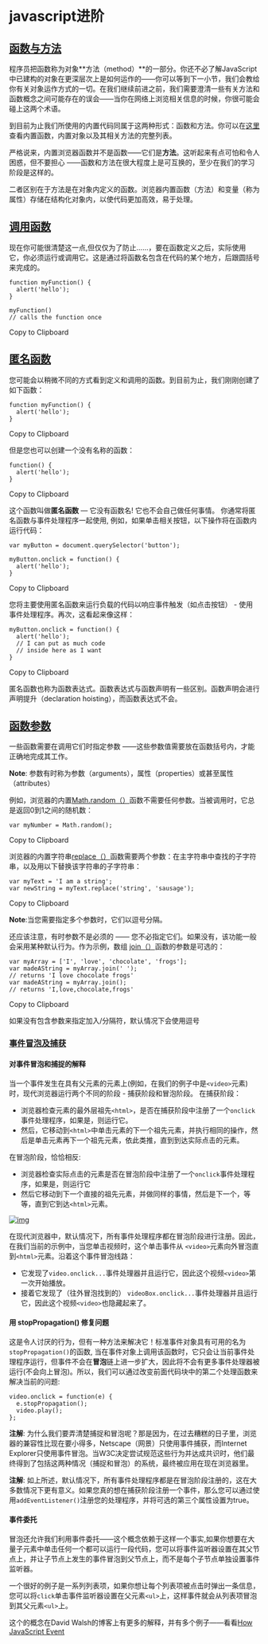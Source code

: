 # javascript进阶

## [函数与方法](https://developer.mozilla.org/zh-CN/docs/learn/JavaScript/Building_blocks/Functions#函数与方法)

程序员把函数称为对象**方法（method）**的一部分。你还不必了解JavaScript中已建构的对象在更深层次上是如何运作的——你可以等到下一小节，我们会教给你有关对象运作方式的一切。在我们继续前进之前，我们需要澄清一些有关方法和函数概念之间可能存在的误会——当你在网络上浏览相关信息的时候，你很可能会碰上这两个术语。

到目前为止我们所使用的内置代码同属于这两种形式：函数和方法。你可以在[这里](https://developer.mozilla.org/zh-CN/docs/Web/JavaScript/Reference/Global_Objects)查看内置函数，内置对象以及其相关方法的完整列表。

严格说来，内置浏览器函数并不是函数——它们是**方法**。这听起来有点可怕和令人困惑，但不要担心 ——函数和方法在很大程度上是可互换的，至少在我们的学习阶段是这样的。

二者区别在于方法是在对象内定义的函数。浏览器内置函数（方法）和变量（称为属性）存储在结构化对象内，以使代码更加高效，易于处理。

## [调用函数](https://developer.mozilla.org/zh-CN/docs/learn/JavaScript/Building_blocks/Functions#调用函数)

现在你可能很清楚这一点,但仅仅为了防止……，要在函数定义之后，实际使用它，你必须运行或调用它。这是通过将函数名包含在代码的某个地方，后跟圆括号来完成的。

```
function myFunction() {
  alert('hello');
}

myFunction()
// calls the function once
```

Copy to Clipboard

## [匿名函数](https://developer.mozilla.org/zh-CN/docs/learn/JavaScript/Building_blocks/Functions#匿名函数)

您可能会以稍微不同的方式看到定义和调用的函数。到目前为止，我们刚刚创建了如下函数：

```
function myFunction() {
  alert('hello');
}
```

Copy to Clipboard

但是您也可以创建一个没有名称的函数：

```
function() {
  alert('hello');
}
```

Copy to Clipboard

这个函数叫做**匿名函数** — 它没有函数名! 它也不会自己做任何事情。 你通常将匿名函数与事件处理程序一起使用, 例如，如果单击相关按钮，以下操作将在函数内运行代码：

```
var myButton = document.querySelector('button');

myButton.onclick = function() {
  alert('hello');
}
```

Copy to Clipboard

您将主要使用匿名函数来运行负载的代码以响应事件触发（如点击按钮） - 使用事件处理程序。再次，这看起来像这样：

```
myButton.onclick = function() {
  alert('hello');
  // I can put as much code
  // inside here as I want
}
```

Copy to Clipboard

匿名函数也称为函数表达式。函数表达式与函数声明有一些区别。函数声明会进行声明提升（declaration hoisting），而函数表达式不会。

## [函数参数](https://developer.mozilla.org/zh-CN/docs/learn/JavaScript/Building_blocks/Functions#函数参数)

一些函数需要在调用它们时指定参数 ——这些参数值需要放在函数括号内，才能正确地完成其工作。

**Note**: 参数有时称为参数（arguments），属性（properties）或甚至属性（attributes）

例如，浏览器的内置[Math.random（）](https://developer.mozilla.org/en-US/docs/Web/JavaScript/Reference/Global_Objects/Math/random)函数不需要任何参数。当被调用时，它总是返回0到1之间的随机数：

```
var myNumber = Math.random();
```

Copy to Clipboard

浏览器的内置字符串[replace（）](https://developer.mozilla.org/en-US/docs/Web/JavaScript/Reference/Global_Objects/String/replace)函数需要两个参数：在主字符串中查找的子字符串，以及用以下替换该字符串的子字符串：

```
var myText = 'I am a string';
var newString = myText.replace('string', 'sausage');
```

Copy to Clipboard

**Note**:当您需要指定多个参数时，它们以逗号分隔。

还应该注意，有时参数不是必须的 —— 您不必指定它们。如果没有，该功能一般会采用某种默认行为。作为示例，数组 [join（）](https://developer.mozilla.org/en-US/docs/Web/JavaScript/Reference/Global_Objects/Array/join)函数的参数是可选的：

```
var myArray = ['I', 'love', 'chocolate', 'frogs'];
var madeAString = myArray.join(' ');
// returns 'I love chocolate frogs'
var madeAString = myArray.join();
// returns 'I,love,chocolate,frogs'
```

Copy to Clipboard

如果没有包含参数来指定加入/分隔符，默认情况下会使用逗号

### [事件冒泡及捕获](https://developer.mozilla.org/zh-CN/docs/Learn/JavaScript/Building_blocks/Events#事件冒泡及捕获)

#### 对事件冒泡和捕捉的解释

当一个事件发生在具有父元素的元素上(例如，在我们的例子中是`<video>`元素)时，现代浏览器运行两个不同的阶段 - 捕获阶段和冒泡阶段。 在捕获阶段：

- 浏览器检查元素的最外层祖先`<html>`，是否在捕获阶段中注册了一个`onclick`事件处理程序，如果是，则运行它。
- 然后，它移动到`<html>`中单击元素的下一个祖先元素，并执行相同的操作，然后是单击元素再下一个祖先元素，依此类推，直到到达实际点击的元素。

在冒泡阶段，恰恰相反:

- 浏览器检查实际点击的元素是否在冒泡阶段中注册了一个`onclick`事件处理程序，如果是，则运行它
- 然后它移动到下一个直接的祖先元素，并做同样的事情，然后是下一个，等等，直到它到达`<html>`元素。

[![img](https://ypyun-cdn.u1n1.com/img/picgobubbling-capturing.png)](https://mdn.mozillademos.org/files/14075/bubbling-capturing.png)


在现代浏览器中，默认情况下，所有事件处理程序都在冒泡阶段进行注册。因此，在我们当前的示例中，当您单击视频时，这个单击事件从 `<video>`元素向外冒泡直到`<html>`元素。沿着这个事件冒泡线路：

- 它发现了`video.onclick...`事件处理器并且运行它，因此这个视频`<video>`第一次开始播放。
- 接着它发现了（往外冒泡找到的） `videoBox.onclick...`事件处理器并且运行它，因此这个视频`<video>`也隐藏起来了。

####  用 stopPropagation() 修复问题

这是令人讨厌的行为，但有一种方法来解决它！标准事件对象具有可用的名为 `stopPropagation()`的函数, 当在事件对象上调用该函数时，它只会让当前事件处理程序运行，但事件不会在**冒泡**链上进一步扩大，因此将不会有更多事件处理器被运行(不会向上冒泡)。所以，我们可以通过改变前面代码块中的第二个处理函数来解决当前的问题:

```
video.onclick = function(e) {
  e.stopPropagation();
  video.play();
};
```

**注解**: 为什么我们要弄清楚捕捉和冒泡呢？那是因为，在过去糟糕的日子里，浏览器的兼容性比现在要小得多，Netscape（网景）只使用事件捕获，而Internet Explorer只使用事件冒泡。当W3C决定尝试规范这些行为并达成共识时，他们最终得到了包括这两种情况（捕捉和冒泡）的系统，最终被应用在现在浏览器里。

**注解**: 如上所述，默认情况下，所有事件处理程序都是在冒泡阶段注册的，这在大多数情况下更有意义。如果您真的想在捕获阶段注册一个事件，那么您可以通过使用`addEventListener()`注册您的处理程序，并将可选的第三个属性设置为true。

#### 事件委托

冒泡还允许我们利用事件委托——这个概念依赖于这样一个事实,如果你想要在大量子元素中单击任何一个都可以运行一段代码，您可以将事件监听器设置在其父节点上，并让子节点上发生的事件冒泡到父节点上，而不是每个子节点单独设置事件监听器。

一个很好的例子是一系列列表项，如果你想让每个列表项被点击时弹出一条信息，您可以将`click`单击事件监听器设置在父元素`<ul>`上，这样事件就会从列表项冒泡到其父元素`<ul>`上。

这个的概念在David Walsh的博客上有更多的解释，并有多个例子——看看[How JavaScript Event](https://davidwalsh.name/event-delegate)